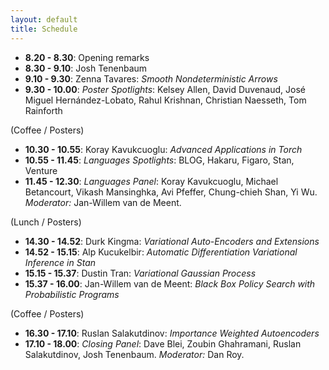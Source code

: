 ```yaml
---
layout: default
title: Schedule
---
```


- **8.20 - 8.30**: Opening remarks
- **8.30 - 9.10**: Josh Tenenbaum
- **9.10 - 9.30**: Zenna Tavares: *Smooth Nondeterministic Arrows* 
- **9.30 - 10.00**: *Poster Spotlights*: Kelsey Allen, David Duvenaud, José Miguel Hernández-Lobato, Rahul Krishnan, Christian Naesseth, Tom Rainforth

(Coffee / Posters)

- **10.30 - 10.55**:  Koray Kavukcuoglu: *Advanced Applications in Torch*
- **10.55 - 11.45**: *Languages Spotlights*: BLOG, Hakaru, Figaro, Stan, Venture
- **11.45 - 12.30**: *Languages Panel*: Koray Kavukcuoglu, Michael Betancourt, Vikash Mansinghka, Avi Pfeffer, Chung-chieh Shan, Yi Wu. *Moderator:* Jan-Willem van de Meent.

(Lunch / Posters)

- **14.30 - 14.52**: Durk Kingma: *Variational Auto-Encoders and Extensions*
- **14.52 - 15.15**: Alp Kucukelbir: *Automatic Differentiation Variational Inference in Stan*
- **15.15 - 15.37**: Dustin Tran: *Variational Gaussian Process*
- **15.37 - 16.00**: Jan-Willem van de Meent: *Black Box Policy Search with Probabilistic Programs*

(Coffee / Posters)

- **16.30 - 17.10**: Ruslan Salakutdinov: *Importance Weighted Autoencoders*
- **17.10 - 18.00**: *Closing Panel*: Dave Blei, Zoubin Ghahramani, Ruslan Salakutdinov, Josh Tenenbaum. *Moderator:* Dan Roy.



